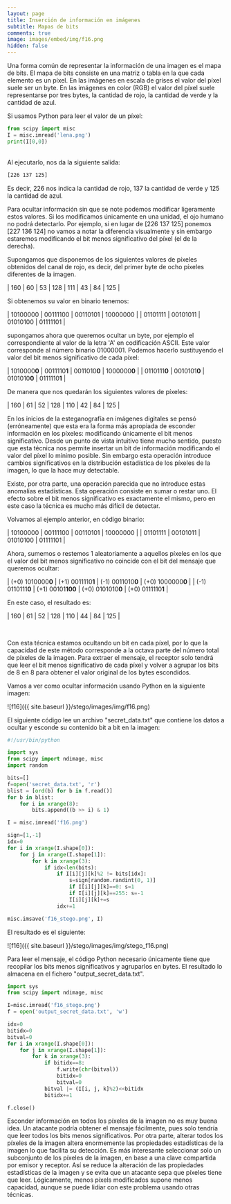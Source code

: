 ```yaml
---
layout: page
title: Inserción de información en imágenes
subtitle: Mapas de bits
comments: true
image: images/embed/img/f16.png
hidden: false
---
```


Una forma común de representar la información de una imagen es el mapa de bits. El mapa de bits consiste en una matriz o tabla en la que cada elemento es un píxel. En las imágenes en escala de grises el valor del píxel suele ser un byte. En las imágenes en color (RGB) el valor del píxel suele representarse por tres bytes, la cantidad de rojo, la cantidad de verde y la cantidad de azul.

Si usamos Python para leer el valor de un píxel:

```python
from scipy import misc
I = misc.imread('lena.png')
print(I[0,0])
```

<br>
Al ejecutarlo, nos da la siguiente salida:

```bash
[226 137 125]
```

Es decir, 226 nos indica la cantidad de rojo, 137 la cantidad de verde y 125 la cantidad de azul.

Para ocultar información sin que se note podemos modificar ligeramente estos valores. Si los modificamos únicamente en una unidad, el ojo humano no podrá detectarlo. Por ejemplo, si en lugar de [226 137 125] ponemos [227 136 124] no vamos a notar la diferencia visualmente y sin embargo estaremos modificando el bit menos significativo del píxel (el de la derecha).

Supongamos que disponemos de los siguientes valores de píxeles obtenidos del canal de rojo, es decir, del primer byte de ocho píxeles diferentes de la imagen.

| 160 | 60 | 53 | 128 | 111 | 43 | 84 | 125 |

Si obtenemos su valor en binario tenemos:

| 10100000 | 00111100 | 00110101 | 10000000 | 
| 01101111 | 00101011 | 01010100 | 01111101 |

supongamos ahora que queremos ocultar un byte, por ejemplo el correspondiente al valor de la letra 'A' en codificación ASCII. Este valor corresponde al número binario 01000001. Podemos hacerlo sustituyendo el valor del bit menos significativo de cada píxel:


| 1010000**0** | 0011110**1** | 0011010**0** | 1000000**0** | 
| 0110111**0** | 0010101**0** | 0101010**0** | 0111110**1** | 

De manera que nos quedarán los siguientes valores de píxeles:

| 160 | 61 | 52 | 128 | 110 | 42 | 84 | 125 |


En los inicios de la esteganografía en imágenes digitales se pensó (erróneamente) que esta era la forma más apropiada de esconder información en los píxeles: modificando únicamente el bit menos significativo. Desde un punto de vista intuitivo tiene mucho sentido, puesto que esta técnica nos permite insertar un bit de información modificando el valor del píxel lo mínimo posible. Sin embargo esta operación introduce cambios significativos en la distribución estadística de los píxeles de la imagen, lo que la hace muy detectable. 

Existe, por otra parte, una operación parecida que no introduce estas anomalías estadísticas. Esta operación consiste en sumar o restar uno. El efecto sobre el bit menos significativo es exactamente el mismo, pero en este caso la técnica es mucho más difícil de detectar.

Volvamos al ejemplo anterior, en código binario:

| 10100000 | 00111100 | 00110101 | 10000000 | 
| 01101111 | 00101011 | 01010100 | 01111101 |

Ahora, sumemos o restemos 1 aleatoriamente a aquellos píxeles en los que el valor del bit menos significativo no coincide con el bit del mensaje que queremos ocultar:

| (+0) 1010000**0** | (+1) 0011110**1** | (-1) 0011010**0** | (+0) 1000000**0** | 
| (-1) 0110111**0** | (+1) 00101**100** | (+0) 0101010**0** | (+0) 0111110**1** | 

En este caso, el resultado es:

| 160 | 61 | 52 | 128 | 110 | 44 | 84 | 125 |


<br>

Con esta técnica estamos ocultando un bit en cada píxel, por lo que la capacidad de este método corresponde a la octava parte del número total de píxeles de la imagen. Para extraer el mensaje, el receptor solo tendrá que leer el bit menos significativo de cada píxel y volver a agrupar los bits de 8 en 8 para obtener el valor original de los bytes escondidos.


Vamos a ver como ocultar información usando Python en la siguiente imagen:

![f16]({{ site.baseurl }}/stego/images/img/f16.png)

El siguiente código lee un archivo "secret_data.txt" que contiene los datos a ocultar y esconde su contenido bit a bit en la imagen:

```python
#!/usr/bin/python

import sys
from scipy import ndimage, misc
import random

bits=[]
f=open('secret_data.txt', 'r')
blist = [ord(b) for b in f.read()]
for b in blist:
    for i in xrange(8):
        bits.append((b >> i) & 1)

I = misc.imread('f16.png')

sign=[1,-1]
idx=0
for i in xrange(I.shape[0]):
    for j in xrange(I.shape[1]):
        for k in xrange(3):
            if idx<len(bits):
                if I[i][j][k]%2 != bits[idx]:
                    s=sign[random.randint(0, 1)]
                    if I[i][j][k]==0: s=1
                    if I[i][j][k]==255: s=-1
                    I[i][j][k]+=s
                idx+=1

misc.imsave('f16_stego.png', I)
```

El resultado es el siguiente:

![f16]({{ site.baseurl }}/stego/images/img/stego_f16.png)


Para leer el mensaje, el código Python necesario únicamente tiene que recopilar los bits menos significativos y agruparlos en bytes. El resultado lo almacena en el fichero "output_secret_data.txt".


```python
import sys
from scipy import ndimage, misc

I=misc.imread('f16_stego.png')
f = open('output_secret_data.txt', 'w')

idx=0
bitidx=0
bitval=0
for i in xrange(I.shape[0]):
    for j in xrange(I.shape[1]):
        for k in xrange(3):
            if bitidx==8:
                f.write(chr(bitval))
                bitidx=0
                bitval=0
            bitval |= (I[i, j, k]%2)<<bitidx
            bitidx+=1

f.close()
```

Esconder información en todos los píxeles de la imagen no es muy buena idea. Un atacante podría obtener el mensaje fácilmente, pues solo tendría que leer todos los bits menos significativos. Por otra parte, alterar todos los píxeles de la imagen altera enormemente las propiedades estadísticas de la imagen lo que facilita su detección. Es más interesante seleccionar solo un subconjunto de los píxeles de la imagen, en base a una clave compartida por emisor y receptor. Así se reduce la alteración de las propiedades estadísticas de la imagen y se evita que un atacante sepa que píxeles tiene que leer. Lógicamente, menos píxels modificados supone menos capacidad, aunque se puede lidiar con este problema usando otras técnicas.



